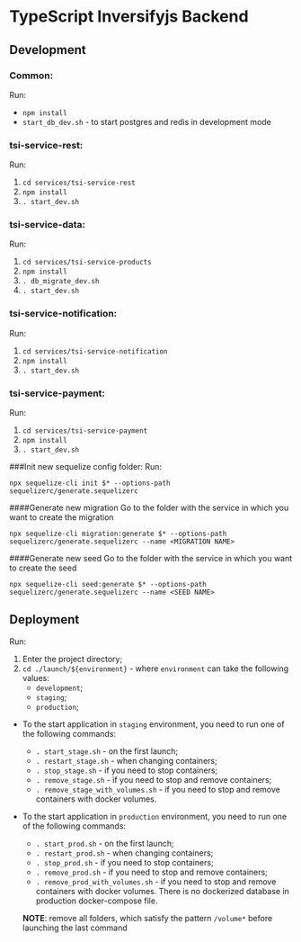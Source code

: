 TypeScript Inversifyjs Backend
===

Development
---


### Common:
Run:
- `npm install`
- `start_db_dev.sh` - to start postgres and redis in development mode

### tsi-service-rest:
Run:
1. `cd services/tsi-service-rest`
2. `npm install`
3. `. start_dev.sh`

### tsi-service-data:
Run:
1. `cd services/tsi-service-products`
2. `npm install`
3. `. db_migrate_dev.sh`
4. `. start_dev.sh`

### tsi-service-notification:
Run:
1. `cd services/tsi-service-notification`
2. `npm install`
3. `. start_dev.sh`

### tsi-service-payment:
Run:
1. `cd services/tsi-service-payment`
2. `npm install`
3. `. start_dev.sh`

###Init new sequelize config folder:
Run:
```
npx sequelize-cli init $* --options-path sequelizerc/generate.sequelizerc
```

####Generate new migration
Go to the folder with the service in which you want to create the migration
```
npx sequelize-cli migration:generate $* --options-path sequelizerc/generate.sequelizerc --name <MIGRATION NAME>
```

####Generate new seed
Go to the folder with the service in which you want to create the seed
```
npx sequelize-cli seed:generate $* --options-path sequelizerc/generate.sequelizerc --name <SEED NAME>
```

Deployment
---

Run:
1. Enter the project directory;
2. `cd ./launch/${environment}` - where `environment` can take the following values:
    - `development`;
    - `staging`;
    - `production`;
   

* To the start application in `staging` environment, you need to run one of the following commands:
    - `. start_stage.sh` - on the first launch;
    - `. restart_stage.sh` - when changing containers;
    - `. stop_stage.sh` - if you need to stop containers;
    - `. remove_stage.sh` - if you need to stop and remove containers;
    - `. remove_stage_with_volumes.sh` - if you need to stop and remove containers with docker volumes.
   

* To the start application in `production` environment, you need to run one of the following commands:
   - `. start_prod.sh` - on the first launch;
   - `. restart_prod.sh` - when changing containers;
   - `. stop_prod.sh` - if you need to stop containers;
   - `. remove_prod.sh` - if you need to stop and remove containers;
   - `. remove_prod_with_volumes.sh` - if you need to stop and remove containers with docker volumes.
   There is no dockerized database in production docker-compose file.
   
   **NOTE**: remove all folders, which satisfy the pattern `/volume*` before launching the last command
